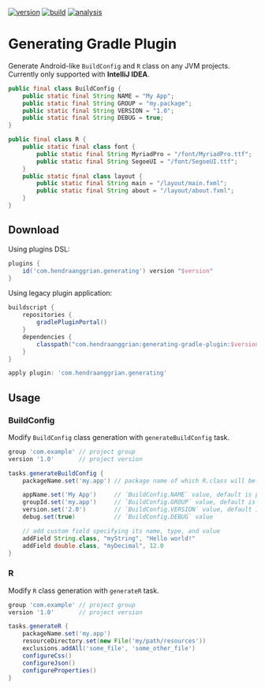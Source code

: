 [![version](https://img.shields.io/maven-metadata/v?label=plugin-portal&metadataUrl=https%3A%2F%2Fplugins.gradle.org%2Fm2%2Fcom%2Fhendraanggrian%2Fgenerating%2Fcom.hendraanggrian.generating.gradle.plugin%2Fmaven-metadata.xml)](https://plugins.gradle.org/plugin/com.hendraanggrian.generating)
[![build](https://img.shields.io/travis/com/hendraanggrian/generating-gradle-plugin)](https://travis-ci.com/hendraanggrian/generating-gradle-plugin)
[![analysis](https://img.shields.io/badge/code%20style-%E2%9D%A4-FF4081)](https://ktlint.github.io)

Generating Gradle Plugin
========================

Generate Android-like `BuildConfig` and `R` class on any JVM projects.
Currently only supported with **IntelliJ IDEA**.

```java
public final class BuildConfig {
    public static final String NAME = "My App";
    public static final String GROUP = "my.package";
    public static final String VERSION = "1.0";
    public static final String DEBUG = true;
}

public final class R {
    public static final class font {
        public static final String MyriadPro = "/font/MyriadPro.ttf";
        public static final String SegoeUI = "/font/SegoeUI.ttf";
    }
    public static final class layout {
        public static final String main = "/layout/main.fxml";
        public static final String about = "/layout/about.fxml";
    }
}
```

Download
--------

Using plugins DSL:

```gradle
plugins {
    id('com.hendraanggrian.generating') version "$version"
}
```

Using legacy plugin application:

```gradle
buildscript {
    repositories {
        gradlePluginPortal()
    }
    dependencies {
        classpath("com.hendraanggrian:generating-gradle-plugin:$version")
    }
}

apply plugin: 'com.hendraanggrian.generating'
```

Usage
-----

### BuildConfig

Modify `BuildConfig` class generation with `generateBuildConfig` task.

```gradle
group 'com.example' // project group
version '1.0'       // project version

tasks.generateBuildConfig {
    packageName.set('my.app') // package name of which R.class will be generated to, default is project group

    appName.set('My App')     // `BuildConfig.NAME` value, default is project name
    groupId.set('my.app')     // `BuildConfig.GROUP` value, default is project group
    version.set('2.0')        // `BuildConfig.VERSION` value, default is project version
    debug.set(true)           // `BuildConfig.DEBUG` value

    // add custom field specifying its name, type, and value
    addField String.class, "myString", "Hello world!"
    addField double.class, "myDecimal", 12.0
}
```

### R

Modify `R` class generation with `generateR` task.

```gradle
group 'com.example' // project group
version '1.0'       // project version

tasks.generateR {
    packageName.set('my.app')
    resourceDirectory.set(new File('my/path/resources'))
    exclusions.addAll('some_file', 'some_other_file')
    configureCss()
    configureJson()
    configureProperties()
}
```